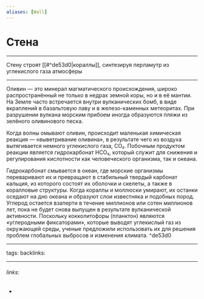 ```yaml
---
aliases: [Wall]
---
```

# Стена
---
Стену строят [[#^de53d0|кораллы]], синтезируя перламутр из углекислого газа атмосферы

---
Оливин — это минерал магматического происхождения, широко распространённый не только в недрах земной коры, но и в её мантии. На Земле часто встречается внутри вулканических бомб, в виде вкраплений в базальтовую лаву и в железо-каменных метеоритах. При разрушении вулкана морским прибоем иногда образуются пляжи из зелёного оливинового песка.

Когда волны омывают оливин, происходит маленькая химическая реакция — «выветривание оливина», в результате чего из воздуха вытягивается немного углекислого газа, CO₂. Побочным продуктом реакции является гидрокарбонат HCO₃, который служит для снижения и регулирования кислотности как человеческого организма, так и океана.

Гидрокарбонат смывается в океан, где морские организмы переваривают их и превращают в стабильный твердый карбонат кальция, из которого состоят их оболочки и скелеты, а также в коралловые структуры. Когда кораллы и моллюски умирают, их останки оседают на дно океана и образуют слои известняка и подобных пород. Углерод остается взаперти в течение миллионов или сотен миллионов лет, пока не будет снова выпущен в результате вулканической активности. Поскольку кокколитофоры (планктон) являются «углеродными фиксаторами», которые выводят углекислый газ из окружающей среды, ученые предложили использовать их для решения проблем глобальных выбросов и изменения климата. ^de53d0

---
tags: 
backlinks: 

---
###### links:
- 

